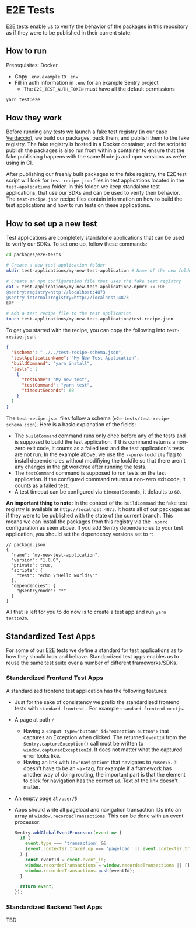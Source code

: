 # E2E Tests

E2E tests enable us to verify the behavior of the packages in this repository as if they were to be published in their
current state.

## How to run

Prerequisites: Docker

- Copy `.env.example` to `.env`
- Fill in auth information in `.env` for an example Sentry project
  - The `E2E_TEST_AUTH_TOKEN` must have all the default permissions

```bash
yarn test:e2e
```

## How they work

Before running any tests we launch a fake test registry (in our case [Verdaccio](https://verdaccio.org/docs/e2e/)), we
build our packages, pack them, and publish them to the fake registry. The fake registry is hosted in a Docker container,
and the script to publish the packages is also run from within a container to ensure that the fake publishing happens
with the same Node.js and npm versions as we're using in CI.

After publishing our freshly built packages to the fake registry, the E2E test script will look for `test-recipe.json`
files in test applications located in the `test-applications` folder. In this folder, we keep standalone test
applications, that use our SDKs and can be used to verify their behavior. The `test-recipe.json` recipe files contain
information on how to build the test applications and how to run tests on these applications.

## How to set up a new test

Test applications are completely standalone applications that can be used to verify our SDKs. To set one up, follow
these commands:

```sh
cd packages/e2e-tests

# Create a new test application folder
mkdir test-applications/my-new-test-application # Name of the new folder doesn't technically matter but choose something meaningful

# Create an npm configuration file that uses the fake test registry
cat > test-applications/my-new-test-application/.npmrc << EOF
@sentry:registry=http://localhost:4873
@sentry-internal:registry=http://localhost:4873
EOF

# Add a test recipe file to the test application
touch test-applications/my-new-test-application/test-recipe.json
```

To get you started with the recipe, you can copy the following into `test-recipe.json`:

```json
{
  "$schema": "../../test-recipe-schema.json",
  "testApplicationName": "My New Test Application",
  "buildCommand": "yarn install",
  "tests": [
    {
      "testName": "My new test",
      "testCommand": "yarn test",
      "timeoutSeconds": 60
    }
  ]
}
```

The `test-recipe.json` files follow a schema (`e2e-tests/test-recipe-schema.json`). Here is a basic explanation of the
fields:

- The `buildCommand` command runs only once before any of the tests and is supposed to build the test application. If
  this command returns a non-zero exit code, it counts as a failed test and the test application's tests are not run. In
  the example above, we use the `--pure-lockfile` flag to install dependencies without modifiying the lockfile so that
  there aren't any changes in the git worktree after running the tests.
- The `testCommand` command is supposed to run tests on the test application. If the configured command returns a
  non-zero exit code, it counts as a failed test.
- A test timeout can be configured via `timeoutSeconds`, it defaults to `60`.

**An important thing to note:** In the context of the `buildCommand` the fake test registry is available at
`http://localhost:4873`. It hosts all of our packages as if they were to be published with the state of the current
branch. This means we can install the packages from this registry via the `.npmrc` configuration as seen above. If you
add Sentry dependencies to your test application, you should set the dependency versions set to `*`:

```jsonc
// package.json
{
  "name": "my-new-test-application",
  "version": "1.0.0",
  "private": true,
  "scripts": {
    "test": "echo \"Hello world!\""
  },
  "dependencies": {
    "@sentry/node": "*"
  }
}
```

All that is left for you to do now is to create a test app and run `yarn test:e2e`.

## Standardized Test Apps

For some of our E2E tests we define a standard for test applications as to how they should look and behave. Standardized
test apps enables us to reuse the same test suite over a number of different frameworks/SDKs.

### Standardized Frontend Test Apps

A standardized frontend test application has the following features:

- Just for the sake of consistency we prefix the standardized frontend tests with `standard-frontend-`. For example
  `standard-frontend-nextjs`.
- A page at path `/`
  - Having a `<input type="button" id="exception-button">` that captures an Exception when clicked. The returned
    `eventId` from the `Sentry.captureException()` call must be written to `window.capturedExceptionId`. It does not
    matter what the captured error looks like.
  - Having an link with `id="navigation"` that navigates to `/user/5`. It doesn't have to be an `<a>` tag, for example
    if a framework has another way of doing routing, the important part is that the element to click for navigation has
    the correct `id`. Text of the link doesn't matter.
- An empty page at `/user/5`
- Apps should write all pageload and navigation transaction IDs into an array at `window.recordedTransactions`. This can
  be done with an event processor:

  ```ts
  Sentry.addGlobalEventProcessor(event => {
    if (
      event.type === 'transaction' &&
      (event.contexts?.trace?.op === 'pageload' || event.contexts?.trace?.op === 'navigation')
    ) {
      const eventId = event.event_id;
      window.recordedTransactions = window.recordedTransactions || [];
      window.recordedTransactions.push(eventId);
    }

    return event;
  });
  ```

### Standardized Backend Test Apps

TBD
